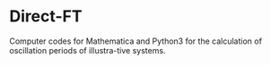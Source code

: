 # Direct-FT
Computer codes for Mathematica and Python3 for the calculation of oscillation periods of illustra-tive systems.
